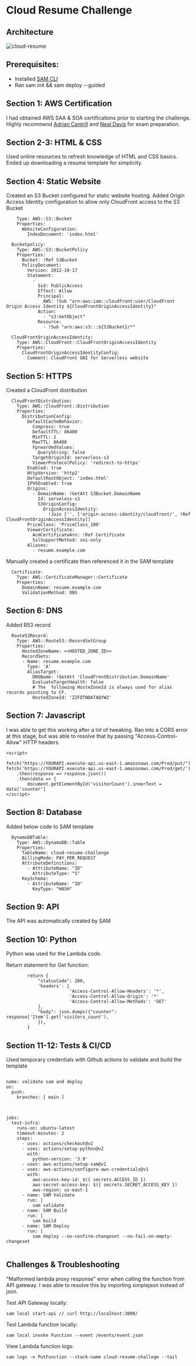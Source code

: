 # Cloud Resume Challenge

## Architecture

![cloud-resume](https://user-images.githubusercontent.com/117802776/219258294-95761575-a8c5-4de5-a769-eb4a16bb3fa2.png)


## Prerequisites:

- Installed [SAM CLI](https://docs.aws.amazon.com/serverless-application-model/latest/developerguide/install-sam-cli.html)
- Ran sam init && sam deploy --guided

## Section 1: AWS Certification

I had obtained AWS SAA & SOA certifications prior to starting the challenge. Highly recommend [Adrian Cantrill](learn.cantrill.io) and [Neal Davis](https://www.udemy.com/user/63f4a578-c67a-456b-916c-ddadf73e9a26/) for exam preparation.

## Section 2-3: HTML & CSS

Used online resources to refresh knowledge of HTML and CSS basics. Ended up downloading a resume template for simplicity.

## Section 4: Static Website

Created an S3 Bucket configured for static website hosting. Added Origin Access Identity configuration to allow only CloudFront access to the S3 Bucket

```  S3Bucket:
    Type: AWS::S3::Bucket
    Properties:
      WebsiteConfiguration:
        IndexDocument: 'index.html'
        
  Bucketpolicy:
    Type: AWS::S3::BucketPolicy
    Properties:
      Bucket: !Ref S3Bucket
      PolicyDocument:
        Version: 2012-10-17
        Statement:
          -
            Sid: PublicAccess
            Effect: Allow
            Principal: 
              AWS: !Sub "arn:aws:iam::cloudfront:user/CloudFront Origin Access Identity ${CloudFrontOriginAccessIdentity}"
            Action:
              - "s3:GetObject"
            Resource:
              - !Sub "arn:aws:s3:::${S3Bucket}/*"

  CloudFrontOriginAccessIdentity:
    Type: AWS::CloudFront::CloudFrontOriginAccessIdentity
    Properties:
      CloudFrontOriginAccessIdentityConfig:
        Comment: CloudFront OAI for Serverless website 
```

## Section 5: HTTPS

Created a CloudFront distribution

```  
  CloudFrontDistribution:
    Type: AWS::CloudFront::Distribution
    Properties:
      DistributionConfig:
        DefaultCacheBehavior:
          Compress: true
          DefaultTTL: 86400
          MinTTL: 1
          MaxTTL: 86400
          FprwardedValues:
            QueryString: false
          TargetOriginId: serverless-s3
          ViewerProtocolPolicy: 'redirect-to-https'         
        Enabled: true
        HttpVersion: 'http2'
        DefaultRootObject: 'index.html'
        IPV6Enabled: true
        Origins:
          - DomainName: !GetAtt S3Bucket.DomainName
            Id: serveless-s3
            S3OriginConfig:
              OriginAccessIdentity:
                !Join ['', ['origin-access-identity/cloudfront/', !Ref CloudFrontOriginAccessIdentity]]
        PriceClass: 'PriceClass_100'
        ViewerCertificate:
          AcmCertificateArn: !Ref Certificate 
          SslSupportMethod: sni-only
        Aliases: 
          - resume.example.com
```
 
Manually created a certificate then referenced it in the SAM template

```
  Certificate:
    Type: AWS::CertificateManager::Certificate
    Properties:
      DomainName: resume.example.com 
      ValidationMethod: DNS
```


## Section 6: DNS

Added R53 record

```
  Route53Record:
    Type: AWS::Route53::RecordSetGroup
    Properties:
      HostedZoneName: <<HOSTED_ZONE_ID>>
      RecordSets:
      - Name: resume.example.com
        Type: 'A'
        AliasTarget:
          DNSName: !GetAtt 'CloudFrontDistribution.DomainName'
          EvaluateTargetHealth: false
          # The  following HosteZoneId is always used for alias records pointing to CF.
          HostedZoneId: 'Z2FDTNDATAQYW2'
```

## Section 7: Javascript

I was able to get this working after a lot of tweaking. Ran into a CORS error at this stage, but was able to resolve that by passing "Access-Control-Allow" HTTP headers.

```
<script>

fetch("https://YOURAPI.execute-api.us-east-1.amazonaws.com/Prod/put/")
fetch('https://YOURAPI.execute-api.us-east-1.amazonaws.com/Prod/get/')
    .then(response => response.json())
    .then(data => {
        document.getElementById('visitorCount').innerText = data['counter']
</script>
```

## Section 8: Database

Added below code to SAM template

```
  DynamoDBTable:
    Type: AWS::DynamoDB::Table
    Properties:
      TableName: cloud-resume-challenge
      BillingMode: PAY_PER_REQUEST
      AttributeDefinitions:
        - AttributeName: "ID"
          AttributeType: "S"
      KeySchema:
        - AttributeName: "ID"
          KeyType: "HASH"

```

## Section 9: API

The API was automatically created by SAM

## Section 10: Python

Python was used for the Lambda code. 

Return statement for Get function:

```
        return {
            "statusCode": 200,
            'headers': {
                        'Access-Control-Allow-Headers': '*',
                        'Access-Control-Allow-Origin': '*'              
                        'Access-Control-Allow-Methods': 'GET'
            },
            "body": json.dumps({"counter": response['Item'].get('visitors_count'), 
            }),
        }
```

## Section 11-12: Tests & CI/CD

Used temporary credentials with Github actions to validate and build the template

```

name: validate sam and deploy
on: 
  push:
    branches: [ main ]

  
  
jobs:
  test-infra:
    runs-on: ubuntu-latest
    timeout-minutes: 2
    steps:
      - uses: actions/checkout@v2
      - uses: actions/setup-python@v2
        with:
          python-version: '3.9'
      - uses: aws-actions/setup-sam@v1
      - uses: aws-actions/configure-aws-credentials@v1
        with:
          aws-access-key-id: $({ secrets.ACCESS_ID })
          aws-secret-access-key: $({ secrets.SECRET_ACCESS_KEY })
          aws-region: us-east-1
      - name: SAM Validate
        run: | 
          sam validate
      - name: SAM Build
        run: | 
          sam build
      - name: SAM Deploy
        run: | 
          sam deploy --no-confirm-changeset --no-fail-on-empty-changeset
          
```


## Challenges & Troubleshooting

"Malformed lambda proxy response" error when calling the function from API gateway. I was able to resolve this by importing simplejson instead of json.

Test API Gateway locally:

`sam local start-api // curl http://localhost:3000/`

Test Lambda function locally:

`sam local invoke Function --event /events/event.json`

View Lambda function logs:

`sam logs -n PutFunction --stack-name cloud-resume-challege --tail`
